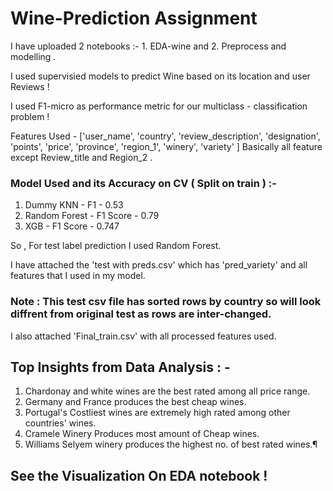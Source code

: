# Wine-Prediction Assignment

I have uploaded 2 notebooks :-  1. EDA-wine and 2. Preprocess and modelling .

I used supervisied models to predict Wine based on its location and user Reviews !

I used F1-micro as performance metric for our multiclass - classification problem !

Features Used - ['user_name', 'country', 'review_description',
       'designation', 'points', 'price', 'province', 'region_1', 'winery',
       'variety' ]
       Basically all feature except Review_title and Region_2 . 
 
### Model Used and its Accuracy on CV ( Split on train ) :-
1. Dummy KNN - F1 - 0.53
2. Random Forest - F1 Score - 0.79
3. XGB - F1 Score - 0.747

So , For test label prediction I used Random Forest.

I have attached the 'test with preds.csv' which has 'pred_variety' and all features that I used in my model.

### Note : This test csv file has sorted rows by country so will look diffrent from original test as rows are inter-changed. 

I also attached 'Final_train.csv' with all processed features used.  


## Top Insights from Data Analysis : - 

1. Chardonay and white wines are the best rated among all price range.
2. Germany and France produces the best cheap wines.
3. Portugal's Costliest wines are extremely high rated among other countries' wines.
4. Cramele Winery Produces most amount of Cheap wines.
5. Williams Selyem winery produces the highest no. of best rated wines.¶

## See the Visualization On EDA notebook !
